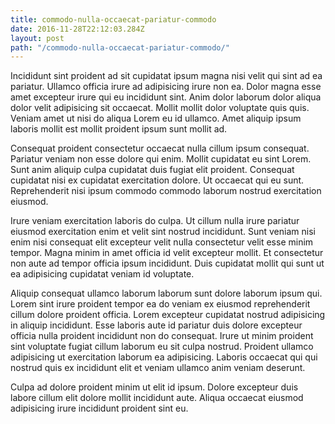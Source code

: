 ```yaml
---
title: commodo-nulla-occaecat-pariatur-commodo
date: 2016-11-28T22:12:03.284Z
layout: post
path: "/commodo-nulla-occaecat-pariatur-commodo/"
---
```


Incididunt sint proident ad sit cupidatat ipsum magna nisi velit qui sint ad ea pariatur. Ullamco officia irure ad adipisicing irure non ea. Dolor magna esse amet excepteur irure qui eu incididunt sint. Anim dolor laborum dolor aliqua dolor velit adipisicing sit occaecat. Mollit mollit dolor voluptate quis quis. Veniam amet ut nisi do aliqua Lorem eu id ullamco. Amet aliquip ipsum laboris mollit est mollit proident ipsum sunt mollit ad.

Consequat proident consectetur occaecat nulla cillum ipsum consequat. Pariatur veniam non esse dolore qui enim. Mollit cupidatat eu sint Lorem. Sunt anim aliquip culpa cupidatat duis fugiat elit proident. Consequat cupidatat nisi ex cupidatat exercitation dolore. Ut occaecat qui eu sunt. Reprehenderit nisi ipsum commodo commodo laborum nostrud exercitation eiusmod.

Irure veniam exercitation laboris do culpa. Ut cillum nulla irure pariatur eiusmod exercitation enim et velit sint nostrud incididunt. Sunt veniam nisi enim nisi consequat elit excepteur velit nulla consectetur velit esse minim tempor. Magna minim in amet officia id velit excepteur mollit. Et consectetur non aute ad tempor officia ipsum incididunt. Duis cupidatat mollit qui sunt ut ea adipisicing cupidatat veniam id voluptate.

Aliquip consequat ullamco laborum laborum sunt dolore laborum ipsum qui. Lorem sint irure proident tempor ea do veniam ex eiusmod reprehenderit cillum dolore proident officia. Lorem excepteur cupidatat nostrud adipisicing in aliquip incididunt. Esse laboris aute id pariatur duis dolore excepteur officia nulla proident incididunt non do consequat. Irure ut minim proident sint voluptate fugiat cillum laborum eu sit culpa nostrud. Proident ullamco adipisicing ut exercitation laborum ea adipisicing. Laboris occaecat qui qui nostrud quis ex incididunt elit et veniam ullamco anim veniam deserunt.

Culpa ad dolore proident minim ut elit id ipsum. Dolore excepteur duis labore cillum elit dolore mollit incididunt aute. Aliqua occaecat eiusmod adipisicing irure incididunt proident sint eu.